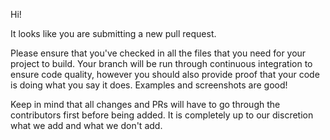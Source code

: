 Hi!

It looks like you are submitting a new pull request.

Please ensure that you've checked in all the files that you need for your project to build.
Your branch will be run through continuous integration to ensure code quality, however you 
should also provide proof that your code is doing what you say it does. Examples and screenshots
are good!

Keep in mind that all changes and PRs will have to go through the contributors first before being added.
It is completely up to our discretion what we add and what we don't add.
